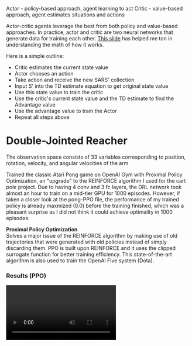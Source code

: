 Actor - policy-based approach, agent learning to act
Critic - value-based approach, agent estimates situations and actions

Actor-critic agents leverage the best from both policy and value-based approaches. In practice, actor and critic are two neural networks that generate data for training each other. [This slide](http://rail.eecs.berkeley.edu/deeprlcourse-fa17/f17docs/lecture_5_actor_critic_pdf.pdf) has helped me ton in understanding the math of how it works. 

Here is a simple outline:

- Critic estimates the current state value
- Actor chooses an action
- Take action and receive the new SARS' collection
- Input S' into the TD estimate equation to get original state value
- Use this state value to train the critic
- Use the critic's current state value and the TD estimate to find the Advantage value
- Use the advantage value to train the Actor
- Repeat all steps above

# Double-Jointed Reacher


The observation space consists of 33 variables corresponding to position, rotation, velocity, and angular velocities of the arm

Trained the classic Atari Pong game on OpenAI Gym with Proximal Policy Optimization, an "upgrade" to the REINFORCE algorithm I used for the cart pole project. Due to having 4 conv and 3 fc layers, the DRL network took almost an hour to train on a mid-tier GPU for 1000 episodes. However, if taken a closer look at the pong-PPO file, the performance of my trained policy is already maxmized (0.0) before the training finished, which was a pleasant surprise as I did not think it could achieve optimality in 1000 episodes.

**Proximal Policy Optimization**\
Solves a major issue of the REINFORCE algorithm by making use of old trajectories that were generated with old policies instead of simply discarding them. PPO is built upon REINFORCE and it uses the clipped surrogate function for better training efficiency. This state-of-the-art algorithm is also used to train the OpenAI Five system (Dota).

### Results (PPO)

<video src="output/result.mp4"></video>